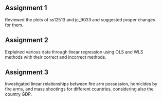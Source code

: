 ## Assignment 1

Reviewed the plots of ss12513 and jc_9033 and suggested proper changes for them.

## Assignment 2

Explained various data through linear regression using OLS and WLS methods with their correct and incorrect methods.

## Assignment 3

Investigated linear relationships between fire arm possession, homicides by fire arms, and mass shootings for different countries, considering also the country GDP.
